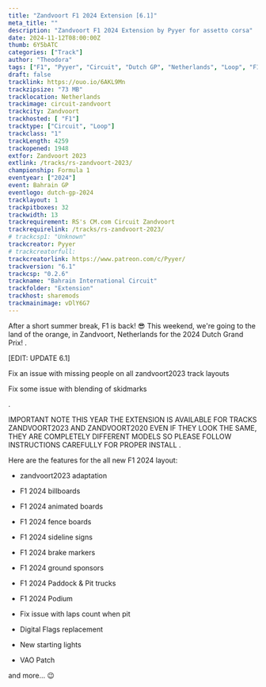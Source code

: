 ```yaml
---
title: "Zandvoort F1 2024 Extension [6.1]"
meta_title: ""
description: "Zandvoort F1 2024 Extension by Pyyer for assetto corsa"
date: 2024-11-12T08:00:00Z
thumb: 6Y5bATC
categories: ["Track"]
author: "Theodora"
tags: ["F1", "Pyyer", "Circuit", "Dutch GP", "Netherlands", "Loop", "F1 2024", "2024"]
draft: false
tracklink: https://ouo.io/6AKL9Mn
trackzipsize: "73 MB"
tracklocation: Netherlands
trackimage: circuit-zandvoort
trackcity: Zandvoort
trackhosted: [ "F1"]
tracktype: ["Circuit", "Loop"]
trackclass: "1" 
trackLength: 4259
trackopened: 1948
extfor: Zandvoort 2023
extlink: /tracks/rs-zandvoort-2023/
championship: Formula 1
eventyear: ["2024"]
event: Bahrain GP
eventlogo: dutch-gp-2024
tracklayout: 1
trackpitboxes: 32
trackwidth: 13
trackrequirement: RS's CM.com Circuit Zandvoort
trackrequirelink: /tracks/rs-zandvoort-2023/
# trackcsp1: "Unknown"
trackcreator: Pyyer
# trackcreatorfull: 
trackcreatorlink: https://www.patreon.com/c/Pyyer/
trackversion: "6.1"
trackcsp: "0.2.6"
trackname: "Bahrain International Circuit"
trackfolder: "Extension"
trackhost: sharemods
trackmainimage: vDlY6G7
---
```


After a short summer break, F1 is back! 😎
This weekend, we're going to the land of the orange, in Zandvoort, Netherlands for the 2024 Dutch Grand Prix!
.

[EDIT: UPDATE 6.1]

Fix an issue with missing people on all zandvoort2023 track layouts 

Fix some issue with blending of skidmarks

.

IMPORTANT NOTE
THIS YEAR THE EXTENSION IS AVAILABLE FOR TRACKS
ZANDVOORT2023 AND ZANDVOORT2020
EVEN IF THEY LOOK THE SAME, THEY ARE COMPLETELY DIFFERENT MODELS
SO PLEASE FOLLOW INSTRUCTIONS CAREFULLY FOR PROPER INSTALL
.

Here are the features for the all new F1 2024 layout:

- zandvoort2023 adaptation

- F1 2024 billboards

- F1 2024 animated boards

- F1 2024 fence boards

- F1 2024 sideline signs

- F1 2024 brake markers

- F1 2024 ground sponsors

- F1 2024 Paddock & Pit trucks

- F1 2024 Podium

- Fix issue with laps count when pit

- Digital Flags replacement

- New starting lights 

- VAO Patch

and more... 😉
